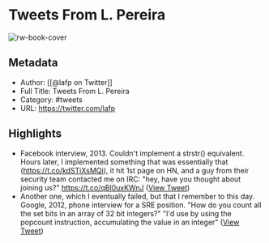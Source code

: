 # Tweets From L. Pereira

![rw-book-cover](https://pbs.twimg.com/profile_images/1564680649801605123/T7GHCnqZ.jpg)

## Metadata
- Author: [[@lafp on Twitter]]
- Full Title: Tweets From L. Pereira
- Category: #tweets
- URL: https://twitter.com/lafp

## Highlights
- Facebook interview, 2013. Couldn't implement a strstr() equivalent. Hours later, I implemented something that was essentially that (https://t.co/kdSTiXsMQi), it hit 1st page on HN, and a guy from their security team contacted me on IRC: "hey, have you thought about joining us?" https://t.co/qBl0uxKWnJ ([View Tweet](https://twitter.com/lafp/status/1334319160822620161))
- Another one, which I eventually failed, but that I remember to this day. Google, 2012, phone interview for a SRE position. "How do you count all the set bits in an array of 32 bit integers?" "I'd use by using the popcount instruction, accumulating the value in an integer" ([View Tweet](https://twitter.com/lafp/status/1334322326549143552))
